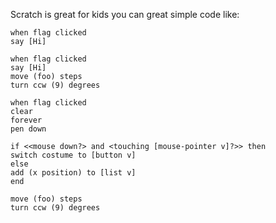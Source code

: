 Scratch is great for kids you can great simple code like:

```scratch
when flag clicked
say [Hi]
```
```scratch
when flag clicked
say [Hi]
move (foo) steps
turn ccw (9) degrees
```

```scratch
when flag clicked
clear
forever
pen down

if <<mouse down?> and <touching [mouse-pointer v]?>> then
switch costume to [button v]
else
add (x position) to [list v]
end

move (foo) steps
turn ccw (9) degrees
```
